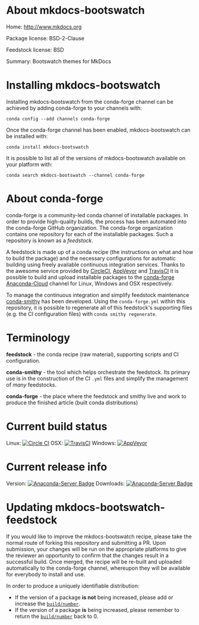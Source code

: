 About mkdocs-bootswatch
=======================

Home: http://www.mkdocs.org

Package license: BSD-2-Clause

Feedstock license: BSD

Summary: Bootswatch themes for MkDocs



Installing mkdocs-bootswatch
============================

Installing mkdocs-bootswatch from the conda-forge channel can be achieved by adding conda-forge to your channels with:

```
conda config --add channels conda-forge
```

Once the conda-forge channel has been enabled, mkdocs-bootswatch can be installed with:

```
conda install mkdocs-bootswatch
```

It is possible to list all of the versions of mkdocs-bootswatch available on your platform with:

```
conda search mkdocs-bootswatch --channel conda-forge
```


About conda-forge
=================

conda-forge is a community-led conda channel of installable packages.
In order to provide high-quality builds, the process has been automated into the
conda-forge GitHub organization. The conda-forge organization contains one repository 
for each of the installable packages. Such a repository is known as a *feedstock*.

A feedstock is made up of a conda recipe (the instructions on what and how to build
the package) and the necessary configurations for automatic building using freely
available continuous integration services. Thanks to the awesome service provided by
[CircleCI](https://circleci.com/), [AppVeyor](http://www.appveyor.com/)
and [TravisCI](https://travis-ci.org/) it is possible to build and upload installable
packages to the [conda-forge](https://anaconda.org/conda-forge)
[Anaconda-Cloud](http://docs.anaconda.org/) channel for Linux, Windows and OSX respectively.

To manage the continuous integration and simplify feedstock maintenance
[conda-smithy](http://github.com/conda-forge/conda-smithy) has been developed.
Using the ``conda-forge.yml`` within this repository, it is possible to regenerate all of
this feedstock's supporting files (e.g. the CI configuration files) with ``conda smithy regenerate``.


Terminology
===========

**feedstock** - the conda recipe (raw material), supporting scripts and CI configuration.

**conda-smithy** - the tool which helps orchestrate the feedstock.
                   Its primary use is in the construction of the CI ``.yml`` files
                   and simplify the management of *many* feedstocks.

**conda-forge** - the place where the feedstock and smithy live and work to
                  produce the finished article (built conda distributions)

Current build status
====================
Linux: [![Circle CI](https://circleci.com/gh/conda-forge/mkdocs-bootswatch-feedstock.svg?style=svg)](https://circleci.com/gh/conda-forge/mkdocs-bootswatch-feedstock)
OSX: [![TravisCI](https://travis-ci.org/conda-forge/mkdocs-bootswatch-feedstock.svg?branch=master)](https://travis-ci.org/conda-forge/mkdocs-bootswatch-feedstock) 
Windows: [![AppVeyor](https://ci.appveyor.com/api/projects/status/github/conda-forge/mkdocs-bootswatch-feedstock?svg=True)](https://ci.appveyor.com/project/conda-forge/mkdocs-bootswatch-feedstock/branch/master)

Current release info
====================
Version: [![Anaconda-Server Badge](https://anaconda.org/conda-forge/mkdocs-bootswatch/badges/version.svg)](https://anaconda.org/conda-forge/mkdocs-bootswatch)
Downloads: [![Anaconda-Server Badge](https://anaconda.org/conda-forge/mkdocs-bootswatch/badges/downloads.svg)](https://anaconda.org/conda-forge/mkdocs-bootswatch)


Updating mkdocs-bootswatch-feedstock
====================================

If you would like to improve the mkdocs-bootswatch recipe, please take the normal
route of forking this repository and submitting a PR. Upon submission, your changes will
be run on the appropriate platforms to give the reviewer an opportunity to confirm that the
changes result in a successful build. Once merged, the recipe will be re-built and uploaded
automatically to the conda-forge channel, whereupon they will be available for everybody to
install and use.

In order to produce a uniquely identifiable distribution:
 * If the version of a package **is not** being increased, please add or increase
   the [``build/number``](http://conda.pydata.org/docs/building/meta-yaml.html#build-number-and-string). 
 * If the version of a package **is** being increased, please remember to return
   the [``build/number``](http://conda.pydata.org/docs/building/meta-yaml.html#build-number-and-string)
   back to 0.
